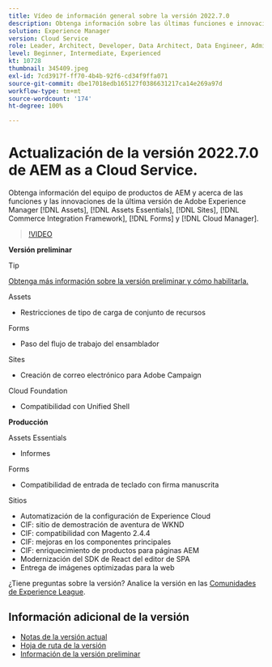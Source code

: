 ```yaml
---
title: Vídeo de información general sobre la versión 2022.7.0
description: Obtenga información sobre las últimas funciones e innovaciones de la versión 2022-7-0 para Adobe Experience Manager  [!DNL Assets Essentials], [!DNL Sites], [!DNL Screens], [!DNL Forms]  y  [!DNL Cloud Foundation].
solution: Experience Manager
version: Cloud Service
role: Leader, Architect, Developer, Data Architect, Data Engineer, Admin, User
level: Beginner, Intermediate, Experienced
kt: 10728
thumbnail: 345409.jpeg
exl-id: 7cd3917f-ff70-4b4b-92f6-cd34f9ffa071
source-git-commit: dbe17018edb165127f0386631217ca14e269a97d
workflow-type: tm+mt
source-wordcount: '174'
ht-degree: 100%

---
```



# Actualización de la versión 2022.7.0 de AEM as a Cloud Service.

Obtenga información del equipo de productos de AEM y acerca de las funciones y las innovaciones de la última versión de Adobe Experience Manager [!DNL Assets], [!DNL Assets Essentials], [!DNL Sites], [!DNL Commerce Integration Framework], [!DNL Forms] y [!DNL Cloud Manager].

>[!VIDEO](https://video.tv.adobe.com/v/345409/?quality=12&learn=on)

**Versión preliminar**

>[!TIP]
>
>[Obtenga más información sobre la versión preliminar y cómo habilitarla.](https://experienceleague.adobe.com/docs/experience-manager-cloud-service/content/release-notes/prerelease.html?lang=es)

Assets

* Restricciones de tipo de carga de conjunto de recursos

Forms

* Paso del flujo de trabajo del ensamblador

Sites

* Creación de correo electrónico para Adobe Campaign

Cloud Foundation

* Compatibilidad con Unified Shell

**Producción**

Assets Essentials

* Informes

Forms

* Compatibilidad de entrada de teclado con firma manuscrita

Sitios

* Automatización de la configuración de Experience Cloud
* CIF: sitio de demostración de aventura de WKND
* CIF: compatibilidad con Magento 2.4.4
* CIF: mejoras en los componentes principales
* CIF: enriquecimiento de productos para páginas AEM
* Modernización del SDK de React del editor de SPA
* Entrega de imágenes optimizadas para la web

¿Tiene preguntas sobre la versión?  Analice la versión en las [Comunidades de Experience League](https://adobe.ly/3paYDAo).

## Información adicional de la versión

* [Notas de la versión actual](https://experienceleague.adobe.com/docs/experience-manager-cloud-service/content/release-notes/home.html?lang=es)
* [Hoja de ruta de la versión](https://experienceleague.adobe.com/docs/experience-manager-release-information/aem-release-updates/update-releases-roadmap.html?lang=es)
* [Información de la versión preliminar](https://experienceleague.adobe.com/docs/experience-manager-cloud-service/content/release-notes/prerelease.html)
